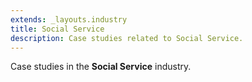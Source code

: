 ```yaml
---
extends: _layouts.industry
title: Social Service
description: Case studies related to Social Service.
---
```


Case studies in the **Social Service** industry.

